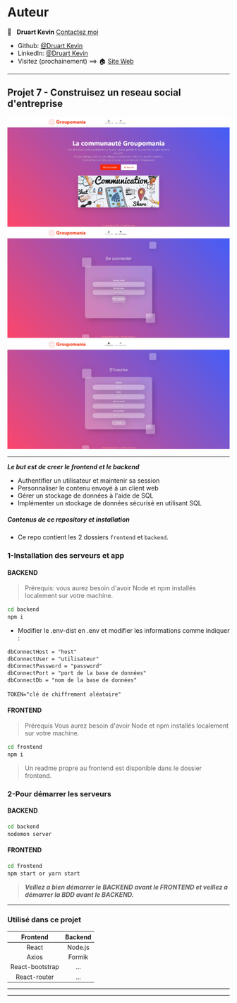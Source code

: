 # Auteur

👤 &nbsp; **Druart Kevin** [Contactez moi](<k.druart2@gmail.com>)

* Github: [@Druart Kevin](https://github.com/KevinDruart)
* LinkedIn: [@Druart Kevin](https://www.linkedin.com/in/kevin-druart-430764201/)
* Visitez (prochainement) ==> 🏠 [Site Web]()

***

## Projet 7 - Construisez un reseau social d'entreprise

![100%](/BDD%20et%20image%20projet/indexGroupomania.jpg)
![100%](/BDD%20et%20image%20projet/loginGroupomania.jpg)
![100%](/BDD%20et%20image%20projet/signupGroupomania.jpg)
***

***Le but est de creer le frontend et le backend***

- Authentifier un utilisateur et maintenir sa session
- Personnaliser le contenu envoyé à un client web
- Gérer un stockage de données à l'aide de SQL
- Implémenter un stockage de données sécurisé en utilisant SQL


##### Contenus de ce repository et installation

* Ce repo contient les 2 dossiers `frontend` et `backend`.


### 1-Installation des serveurs et app

#### BACKEND
> Prérequis: vous aurez besoin d'avoir Node et npm installés localement sur votre machine.

```sh
cd backend
npm i
```


* Modifier le .env-dist en .env et modifier les informations comme indiquer :
```
dbConnectHost = "host"
dbConnectUser = "utilisateur"
dbConnectPassword = "password"
dbConnectPort = "port de la base de données"
dbConnectDb = "nom de la base de données"

TOKEN="clé de chiffrement aléatoire"

```


#### FRONTEND 
> Prérequis Vous aurez besoin d'avoir Node et npm installés localement sur votre machine.

```sh
cd frontend
npm i
```

> Un readme propre au frontend est disponible dans le dossier frontend.

### 2-Pour démarrer les serveurs
#### BACKEND
```sh
cd backend
nodemon server
```   
#### FRONTEND                   
```sh
cd frontend
npm start or yarn start
```  

> ***Veillez a bien démarrer le BACKEND avant le FRONTEND et veillez a démarrer la BDD avant le BACKEND.***

***


### Utilisé dans ce projet

| Frontend                 | Backend            |
|:------------------------:|:------------------:|
| React                    | Node.js            |
| Axios                    | Formik             |
| React-bootstrap          | ...                |
| React-router             | ...                |

***

***








